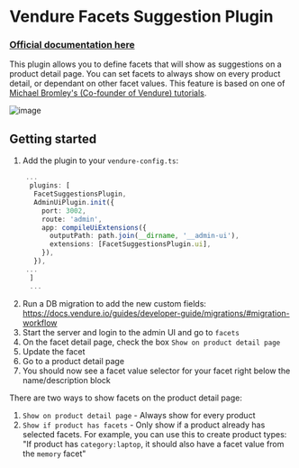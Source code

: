 # Vendure Facets Suggestion Plugin

### [Official documentation here](https://pinelab-plugins.com/plugin/vendure-plugin-facet-suggestions)

This plugin allows you to define facets that will show as suggestions on a product detail page. You can set facets to always show on every product detail, or dependant on other facet values.
This feature is based on one of [Michael Bromley's (Co-founder of Vendure) tutorials](https://www.youtube.com/watch?v=nfIlBvbMcJ8).

![image](https://pinelab-plugins.com/plugin-images/facet-suggestions_product-detail.png)

## Getting started

1. Add the plugin to your `vendure-config.ts`:

```ts
    ...
     plugins: [
      FacetSuggestionsPlugin,
      AdminUiPlugin.init({
        port: 3002,
        route: 'admin',
        app: compileUiExtensions({
          outputPath: path.join(__dirname, '__admin-ui'),
          extensions: [FacetSuggestionsPlugin.ui],
        }),
      }),
    ...
     ]
     ...
```

2. Run a DB migration to add the new custom fields: https://docs.vendure.io/guides/developer-guide/migrations/#migration-workflow
3. Start the server and login to the admin UI and go to `facets`
4. On the facet detail page, check the box `Show on product detail page`
5. Update the facet
6. Go to a product detail page
7. You should now see a facet value selector for your facet right below the name/description block

There are two ways to show facets on the product detail page:

1. `Show on product detail page` - Always show for every product
2. `Show if product has facets` - Only show if a product already has selected facets. For example, you can use this to create product types: "If product has `category:laptop`, it should also have a facet value from the `memory` facet"

